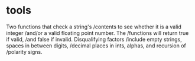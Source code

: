 # tools
Two functions that check a string's 
/contents to see whether it is a valid integer
/and/or a valid floating point number. The 
/functions will return true if valid,
/and false if invalid. Disqualifying factors
/include empty strings, spaces in between digits,
/decimal places in ints, alphas, and recursion of
/polarity signs. 
